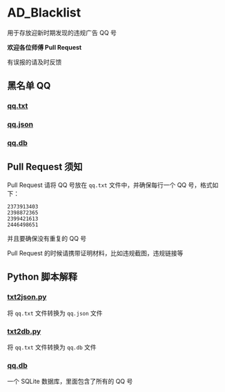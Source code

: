 # AD_Blacklist

用于存放迎新时期发现的违规广告 QQ 号

**欢迎各位师傅 Pull Request**

有误报的请及时反馈

## 黑名单 QQ

### [qq.txt](./qq.txt)

### [qq.json](./qq.json)

### [qq.db](./qq.db)

## Pull Request 须知

Pull Request 请将 QQ 号放在 `qq.txt` 文件中，并确保每行一个 QQ 号，格式如下：

```
2373913403
2398872365
2399421613
2446498651
```

并且要确保没有重复的 QQ 号

Pull Request 的时候请携带证明材料，比如违规截图，违规链接等

## Python 脚本解释

### [txt2json.py](./txt2json.py)

将 `qq.txt` 文件转换为 `qq.json` 文件

### [txt2db.py](./txt2db.py)

将 `qq.txt` 文件转换为 `qq.db` 文件

### [qq.db](./qq.db)

一个 SQLite 数据库，里面包含了所有的 QQ 号
